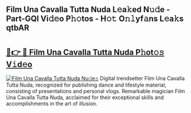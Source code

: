 ## Film Una Cavalla Tutta Nuda L𝚎a𝚔ed N𝚞𝚍e - Part-GQI Vi𝚍𝚎o P𝚑𝚘tos - H𝚘𝚝 O𝚗𝚕yf𝚊ns L𝚎a𝚔s qtbAR

# <h2><a href="http://kf5y8w.oniu.top/?m=Film+Una+Cavalla+Tutta+Nuda">🔗👉 🔴 Film Una Cavalla Tutta Nuda P𝚑ot𝚘𝚜 V𝚒d𝚎o</a></h2>

[![Film Una Cavalla Tutta Nuda Nu𝚍e𝚜](https://i.imgur.com/0qMVB7G.gif)](http://kf5y8w.oniu.top/?m=Film+Una+Cavalla+Tutta+Nuda)
Digital trendsetter Film Una Cavalla Tutta Nuda, recognized for publishing dance and lifestyle material, consisting of presentations and personal vlogs. Remarkable magician Film Una Cavalla Tutta Nuda, acclaimed for their exceptional skills and accomplishments in the art of illusion.  
